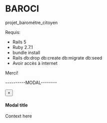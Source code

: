 # BAROCI
projet_barométre_citoyen

Requis:
 - Rails 5
 - Ruby 2.7.1
 - bundle install
 - Rails db:drop db:create db:migrate db:seed
 - Avoir accès à internet

Merci!

----------MODAL--------

<div class="modal fade" id="overlay">
  <div class="modal-dialog">
    <div class="modal-content">
      <div class="modal-header">
        <button type="button" class="close" data-dismiss="modal" aria-hidden="true">&times;</button>
        <h4 class="modal-title">Modal title</h4>
      </div>
      <div class="modal-body">
        <p>Context here</p>
      </div>
    </div>
  </div>
</div>
